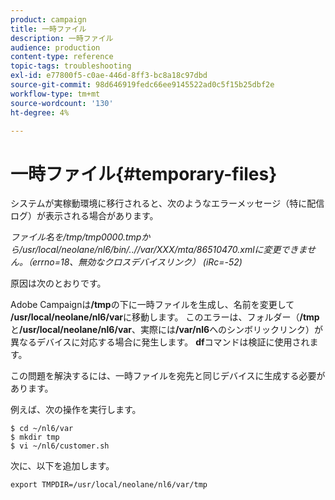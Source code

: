 ```yaml
---
product: campaign
title: 一時ファイル
description: 一時ファイル
audience: production
content-type: reference
topic-tags: troubleshooting
exl-id: e77800f5-c0ae-446d-8ff3-bc8a18c97dbd
source-git-commit: 98d646919fedc66ee9145522ad0c5f15b25dbf2e
workflow-type: tm+mt
source-wordcount: '130'
ht-degree: 4%

---
```


# 一時ファイル{#temporary-files}

システムが実稼動環境に移行されると、次のようなエラーメッセージ（特に配信ログ）が表示される場合があります。

*ファイル名を/tmp/tmp0000.tmpから/usr/local/neolane/nl6/bin/..//var/XXX/mta/86510470.xmlに変更できません。（errno=18、無効なクロスデバイスリンク） (iRc=-52)*

原因は次のとおりです。

Adobe Campaignは&#x200B;**/tmp**&#x200B;の下に一時ファイルを生成し、名前を変更して&#x200B;**/usr/local/neolane/nl6/var**&#x200B;に移動します。 このエラーは、フォルダー（**/tmp**&#x200B;と&#x200B;**/usr/local/neolane/nl6/var**、実際には&#x200B;**/var/nl6**&#x200B;へのシンボリックリンク）が異なるデバイスに対応する場合に発生します。 **df**&#x200B;コマンドは検証に使用されます。

この問題を解決するには、一時ファイルを宛先と同じデバイスに生成する必要があります。

例えば、次の操作を実行します。

```
$ cd ~/nl6/var
$ mkdir tmp
$ vi ~/nl6/customer.sh
```

次に、以下を追加します。

```
export TMPDIR=/usr/local/neolane/nl6/var/tmp 
```
